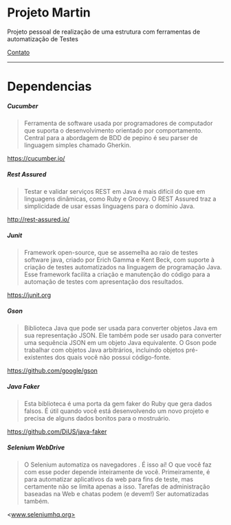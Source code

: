 
Projeto Martin
=======
Projeto pessoal de realização de uma estrutura com ferramentas de automatização de Testes


<a href="mailto:peterson.cardoso@me.com">Contato</a>

---------
Dependencias
====

##### Cucumber 
>Ferramenta de software usada por programadores de computador que suporta o desenvolvimento orientado por comportamento. Central para a abordagem de BDD de pepino é seu parser de linguagem simples chamado Gherkin.

<https://cucumber.io/>

##### Rest Assured
>Testar e validar serviços REST em Java é mais difícil do que em linguagens dinâmicas, como Ruby e Groovy. 
O REST Assured traz a simplicidade de usar essas linguagens para o domínio Java.

<http://rest-assured.io/>

##### Junit
>Framework open-source, que se assemelha ao raio de testes software java, criado por Erich Gamma e Kent Beck, com suporte à criação de testes automatizados na linguagem de programação Java. Esse framework facilita a criação
 e manutenção do código para a automação de testes com apresentação dos resultados.
 
 <https://junit.org>
 
 ##### Gson
 >Biblioteca Java que pode ser usada para converter objetos Java em sua representação JSON. Ele também pode ser usado para converter uma sequência JSON em um objeto Java equivalente. O Gson pode trabalhar com objetos Java arbitrários,
  incluindo objetos pré-existentes dos quais você não possui código-fonte.
  
 <https://github.com/google/gson>
 
  ##### Java Faker
  >Esta biblioteca é uma porta da gem faker do Ruby que gera dados falsos. É útil quando você está desenvolvendo um novo projeto e precisa de alguns dados bonitos para o mostruário.
   
  <https://github.com/DiUS/java-faker>
  
  
  ##### Selenium WebDrive
   >O Selenium automatiza os navegadores . É isso aí! O que você faz com esse poder depende inteiramente de você. Primeiramente, é para automatizar aplicativos da web para fins de teste, mas certamente não se limita apenas a isso. Tarefas de administração baseadas na Web e chatas podem (e devem!) Ser automatizadas também.
      
  <www.seleniumhq.org>
   
